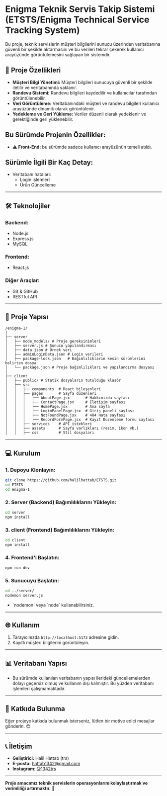# Enigma Teknik Servis Takip Sistemi (ETSTS/Enigma Technical Service Tracking System)

Bu proje, teknik servislerin müşteri bilgilerini sunucu üzerinden veritabanına güvenli bir şekilde aktarmasını ve bu verileri tekrar çekerek kullanıcı arayüzünde görüntülemesini sağlayan bir sistemdir.

## 🚀 Proje Özellikleri

- **Müşteri Bilgi Yönetimi:** Müşteri bilgileri sunucuya güvenli bir şekilde iletilir ve veritabanında saklanır.
- **Randevu Sistemi:** Randevu bilgileri kaydedilir ve kullanıcılar tarafından görüntülenebilir.
- **Veri Görüntüleme:** Veritabanındaki müşteri ve randevu bilgileri kullanıcı arayüzünde dinamik olarak görüntülenir.
- **Yedekleme ve Geri Yükleme:** Veriler düzenli olarak yedeklenir ve gerektiğinde geri yüklenebilir.

## Bu Sürümde Projenin Özellikler:

- ⚠️ **Front-End:** bu sürümde sadece kullanıcı arayüzünün temeli atıldı.
## **Sürümle İlgili Bir Kaç Detay:**
- Veritabanı hataları:
  - Login işlemleri
  - Ürün Güncelleme
 
---

## 🛠️ Teknolojiler

### Backend:
- Node.js
- Express.js
- MySQL

### Frontend:
- React.js

### Diğer Araçlar:
- Git & GitHub
- RESTful API

---

## 📂 Proje Yapısı
```
/enigma-1/
|
├── server
│   ├── node_models/ # Proje gereksinimleri
│   ├── server.js # Sunucu yapılandırması
│   ├── data.json # Örnek veri
│   ├── adminLoginData.json # Login verileri
│   ├── package-lock.json   # Bağımlılıkların kesin sürümlerini belirten dosya
│   └── package.json # Proje bağımlılıkları ve yapılandırma dosyası
│
├── client
│   ├── public/ # Statik dosyaların tutulduğu klasör
│   ├── src
│   │   ├── components  # React bileşenleri
│   │   ├── pages       # Sayfa düzenleri
│   │   │   ├── AboutPage.jsx       # Hakkımızda sayfası
│   │   │   ├── ContactPage.jsx     # İletişim sayfası
│   │   │   ├── HomePage.jsx        # Ana sayfa
│   │   │   ├── LoginPanelPage.jsx  # Giriş paneli sayfası
│   │   │   ├── NotFoundPage.jsx    # 404 Hata sayfası
│   │   │   ├── RecordFormPage.jsx  # Kayıt Düzenleme formu sayfası
│   │   ├── services    # API istekleri
│   │   ├── assets      # Sayfa varlıkları (resim, ikon vb.)
│   │   ├── css         # Stil dosyaları
```

---

## 💻 Kurulum

### 1. Depoyu Klonlayın:
```bash
git clone https://github.com/halilhattab/ETSTS.git
cd ETSTS
cd enigma-1
```

### 2. Server (Backend) Bağımlılıklarını Yükleyin:
```bash
cd server
npm install
```

### 3. client (Frontend) Bağımlılıklarını Yükleyin:
```bash
cd client
npm install
```

### 4. Frontend'i Başlatın:
```bash
npm run dev
```

### 5. Sunucuyu Başlatın:
```bash
cd ../server/
nodemon server.js
```
- ´nodemon´ veya ´node´ kullanabilirsiniz.

---

## 🌐 Kullanım
1. Tarayıcınızda `http://localhost:5173` adresine gidin.
2. Kayıtlı müşteri bilgilerini görüntüleyin.

---

## 📊 Veritabanı Yapısı

- Bu sürümde kullanılan veritabanın yapısı ilerideki güncellemelerden dolayı geçersiz olmuş ve kullanım dışı kalmıştır. Bu yüzden veritabanı işlemleri çalışmamaktadır.
---

## 🤝 Katkıda Bulunma
Eğer projeye katkıda bulunmak isterseniz, lütfen bir motive edici mesajlar gönderin. 😊

---

## 📞 İletişim
- **Geliştirici:** Halil Hattab (trs)
- **E-posta:** [hattab1342@gmail.com](mailto:hattab1342@gmail.com)
- **Instagram**: [@1342trs](https://www.instagram.com/1342trs/)

---

**Proje amacımız teknik servislerin operasyonlarını kolaylaştırmak ve verimliliği artırmaktır.** 🚀
